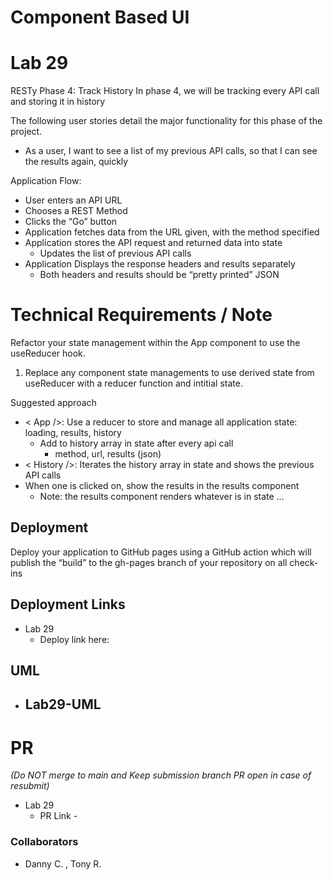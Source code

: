 # Component Based UI

# Lab 29

RESTy Phase 4: Track History
In phase 4, we will be tracking every API call and storing it in history

The following user stories detail the major functionality for this phase of the project.

- As a user, I want to see a list of my previous API calls, so that I can see the results again, quickly

Application Flow:

- User enters an API URL
- Chooses a REST Method
- Clicks the “Go” button
- Application fetches data from the URL given, with the method specified
- Application stores the API request and returned data into state
  - Updates the list of previous API calls
- Application Displays the response headers and results separately
  - Both headers and results should be “pretty printed” JSON

# Technical Requirements / Note

Refactor your state management within the App component to use the useReducer hook.

1. Replace any component state managements to use derived state from useReducer with a reducer function and intitial state.

Suggested approach

- < App />: Use a reducer to store and manage all application state: loading, results, history
  - Add to history array in state after every api call
    - method, url, results (json)
- < History />: Iterates the history array in state and shows the previous API calls
- When one is clicked on, show the results in the results component
  - Note: the results component renders whatever is in state …

## Deployment

Deploy your application to GitHub pages using a GitHub action which will publish the “build” to the gh-pages branch of your repository on all check-ins

## Deployment Links

- Lab 29
  - Deploy link here:

## UML

- ## Lab29-UML

# PR

_(Do NOT merge to main and Keep submission branch PR open in case of resubmit)_

- Lab 29
  - PR Link -

### Collaborators

- Danny C. , Tony R.
